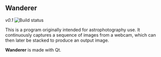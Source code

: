 ## Wanderer

*v0.1* ![Build status](https://travis-ci.org/Ernest314/wanderer.svg?branch=master)

This is a program originally intended for astrophotography use. It continuously
captures a sequence of images from a webcam, which can then later be stacked
to produce an output image.

**Wanderer** is made with Qt.
